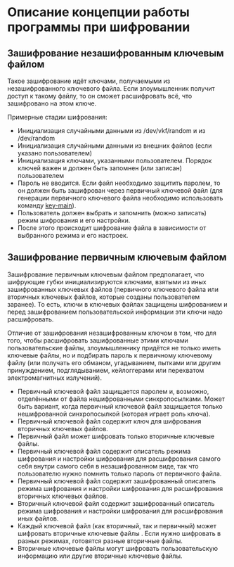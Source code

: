 # Описание концепции работы программы при шифровании
## Зашифрование незашифрованным ключевым файлом
Такое зашифрование идёт ключами, получаемыми из незашифрованного ключевого файла. Если злоумышленник получит доступ к такому файлу, то он сможет расшифровать всё, что зашифровано на этом ключе.

Примерные стадии шифрования:
- Инициализация случайными данными из /dev/vkf/random и из /dev/random
- Инициализация случайными данными из внешних файлов (если указано пользователем)
- Инициализация ключами, указанными пользователем. Порядок ключей важен и должен быть запомнен (или записан) пользователем
- Пароль не вводится. Если файл необходимо защитить паролем, то он должен быть зашифрован через первичный ключевой файл (для генерации первичного ключевого файла необходимо использовать команду [key-main](key-main.md)).
- Пользователь должен выбрать и запомнить (можно записать) режим шифрования и его настройки.
- После этого происходит шифрование файла в зависимости от выбранного режима и его настроек.

## Зашифрование первичным ключевым файлом
Зашифрование первичным ключевым файлом предполагает, что шифрующие губки инициализируются ключами, взятыми из иных зашифрованных ключевых файлов (первичного ключевого файла или вторичных ключевых файлов, которые созданы пользователем заранее). То есть, ключи в ключевых файлах защищены шифрованием и перед зашифрованием пользовательской информации эти ключи надо расшифровать.

Отличие от зашифрования незашифрованным ключом в том, что для того, чтобы расшифровать зашифрованные этими ключами пользовательские файлы, злоумышленнику придётся не только иметь ключевые файлы, но и подбирать пароль к первичному ключевому файлу (или получать его обманом, угадыванием, пытками или другим принуждением, подглядыванием, кейлоггерами или перехватом электромагнитных излучений).

- Первичный ключевой файл защищается паролем и, возможно, отделёнными от файла нешифрованными синхропосылками. Может быть вариант, когда первичный ключевой файл защищается только нешифрованной синхропосылкой (которая играет роль ключа).
- Первичный ключевой файл содержит ключ для шифрования вторичных ключевых файлов.
- Первичный файл может шифровать только вторичные ключевые файлы.
- Первичный ключевой файл содержит описатель режима шифрования и настройки шифрования для расшифрования самого себя внутри самого себя в незашифрованном виде, так что пользователю нужно помнить только пароль от первичного файла.
- Первичный ключевой файл содержит зашифрованный описатель режима шифрования и настройки шифрования для расшифрования вторичных ключевых файлов.
- Вторичный ключевой файл содержит зашифрованный описатель режима шифрования и настройки шифрования для расшифрования иных файлов.
- Каждый ключевой файл (как вторичный, так и первичный) может шифровать вторичные ключевые файлы . Если нужно шифровать в разных режимах, готовятся разные вторичные файлы.
- Вторичные ключевые файлы могут шифровать пользовательскую информацию или другие вторичные ключевые файлы.


